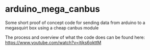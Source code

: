 # arduino_mega_canbus
Some short proof of concept code for sending data from arduino to a megasquirt box using a cheap canbus module

The process and overview of what the code does can be found here: https://www.youtube.com/watch?v=itjks6okttM
